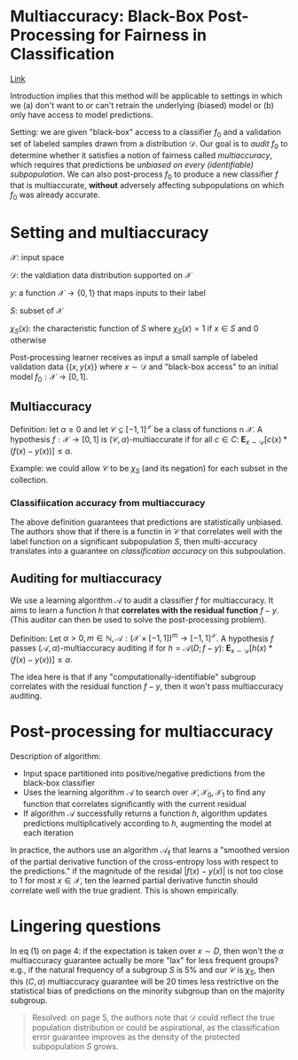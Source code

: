 # Multiaccuracy: Black-Box Post-Processing for Fairness in Classification

[Link](https://arxiv.org/pdf/1805.12317.pdf)

Introduction implies that this method will be applicable to settings in which we (a) don't want to or can't retrain the underlying (biased) model or (b) only have access to model predictions.

Setting: we are given "black-box" access to a classifier $f_0$ and a validation set of labeled samples drawn from a distribution $\mathcal{D}$. Our goal is to _audit_ $f_0$ to determine whether it satisfies a notion of fairness called _multiaccuracy_, which requires that predictions be _unbiased on every (identifiable) subpopulation_. We can also post-process $f_0$ to produce a new classifier $f$ that is multiaccurate, **without** adversely affecting subpopulations on which $f_0$ was already accurate. 

# Setting and multiaccuracy
$\mathcal{X}$: input space

$\mathcal{D}$: the valdiation data distribution supported on $\mathcal{X}$

$y$: a function $\mathcal{X} \rightarrow \{0,1\}$ that maps inputs to their label

$S$: subset of $\mathcal{X}$

$\chi_{S}(x)$: the characteristic function of $S$ where $\chi_{S}(x)=1$ if $x\in S$ and 0 otherwise

Post-processing learner receives as input a small sample of labeled validation data $\{(x,y(x)\}$ where $x\sim \mathcal{D}$ and "black-box access" to an initial model $f_0: \mathcal{X}\rightarrow [0,1]$. 

## Multiaccuracy
Definition: let $\alpha\geq 0$ and let $\mathcal{C}\subseteq [-1,1]^\mathcal{X}$ be a class of functions n $\mathcal{X}$. A hypothesis $f:\mathcal{X}\rightarrow[0,1]$ is $(\mathcal{C},\alpha)$-multiaccurate if for all $c\in C$: $\mathbf{E}_{x\sim\mathcal{D}}[c(x)*(f(x)-y(x))]\leq\alpha$.

Example: we could allow $\mathcal{C}$ to be $\chi_S$ (and its negation) for each subset in the collection. 

### Classifiication accuracy from multiaccuracy
The above definition guarantees that predictions are statistically unbiased. The authors show that if there is a functin in $\mathcal{C}$ that correlates well with the label function on a significant subpopulation $S$, then multi-accuracy translates into a guarantee on _classification accuracy_ on this subpoulation.

## Auditing for multiaccuracy
We use a learning algorithm $\mathcal{A}$ to audit a classifier $f$ for multiaccuracy. It aims to learn a function $h$ that **correlates with the residual function** $f-y$. (This auditor can then be used to solve the post-processing problem).

Definition: Let $\alpha>0, m\in \mathbb{N}, \mathcal{A} : (\mathcal{X}\times [-1,1])^m\rightarrow[-1,1]^\mathcal{X}$. A hypothesis $f$ passes $(\mathcal{A},\alpha)$-multiaccuracy auditing if for $h=\mathcal{A}(D;f-y):$ $\mathbf{E}_{x\sim\mathcal{D}}[h(x)*(f(x)-y(x))]\leq \alpha$.

The idea here is that if any "computationally-identifiable" subgroup correlates with the residual function $f-y$, then it won't pass  multiaccuracy auditing.

# Post-processing for multiaccuracy
Description of algorithm:

* Input space partitioned into positive/negative predictions from the black-box classifier
* Uses the learning algorithm $\mathcal{A}$ to search over $\mathcal{X}, \mathcal{X}_0, \mathcal{X}_1$ to find any function that correlates significantly with the current residual
* If algorithm $\mathcal{A}$ successfully returns a function $h$, algorithm updates predictions multiplicatively according to $h$, augmenting the model at each iteration

In practice, the authors use an algorithm $\mathcal{A}_\ell$ that learns a "smoothed version of the partial derivative function of the cross-entropy loss with respect to the predictions." if the magnitude of the residal $|f(x)-y(x)|$ is not too close to 1 for most $x\in \mathcal{X}$, ten the learned partial derivative functin should correlate well with the true gradient. This is shown empirically.

# Lingering questions
In eq (1) on page 4: if the expectation is taken over $x\sim D$, then won't the $\alpha$ multiaccuracy guarantee actually be more "lax" for less frequent groups? e.g., if the natural frequency of a subgroup $S$ is 5% and our $\mathcal{C}$ is $\chi_S$, then this $(C,\alpha)$ multiaccuracy guarantee will be 20 times less restrictive on the statistical bias of predictions on the minority subgroup than on the majority subgroup.

> Resolved: on page 5, the authors note that $\mathcal{D}$ could reflect the true population distribution or could be aspirational, as the classification error guarantee improves as the density of the protected subpopulation $S$ grows.
